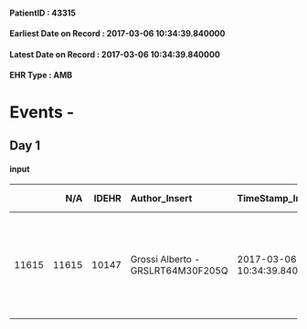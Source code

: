 
#### PatientID : 43315
#### Earliest Date on Record : 2017-03-06 10:34:39.840000
#### Latest Date on Record : 2017-03-06 10:34:39.840000
#### EHR Type : AMB

# Events - 

## Day 1

#### input
|       |    N/A |   IDEHR | Author_Insert                     | TimeStamp_Insert           | EHRType   |   PatientID |   IDDigitalSignDocument | persone_vicine   |   Unnamed: 0_x.1 |   IDANAMNESI_SOCIALE | Patient   | FamigliaAltro   | Paziente_T   | FamigliaAltro_T   |   Non_Rilevabile_x.1 | Note_Non_Rilevabile_x.1   | opt_Problemi   | chk_contr_sintomi   | opt_paziente_a   | opt_famiglia_a   | opt_adeguatezza   | opt_paziente_solo   | opt_presente_assente   | Caregiver_principale   | opt_capacita   | opt_risorse_ec   | ds_note_prio                                                                                       | opt_paziente_ad   | opt_caregiver_ad   | opt_inv_civile   | Needs     | Fragility   |
|------:|-------:|--------:|:----------------------------------|:---------------------------|:----------|------------:|------------------------:|:-----------------|-----------------:|---------------------:|:----------|:----------------|:-------------|:------------------|---------------------:|:--------------------------|:---------------|:--------------------|:-----------------|:-----------------|:------------------|:--------------------|:-----------------------|:-----------------------|:---------------|:-----------------|:---------------------------------------------------------------------------------------------------|:------------------|:-------------------|:-----------------|:----------|:------------|
| 11615 |  11615 |   10147 | Grossi Alberto - GRSLRT64M30F205Q | 2017-03-06 10:34:39.840000 | AMB       |       43315 |                  673503 | N/A              |             5467 |                 3513 | Si#1      | Si#1            | Parziale#2   | Si#1              |                    0 | NR                        | No#0           | controllo sintomi#0 | Congruenti#1     | Congruenti#1     | No#0              | Si#1                | Presente#1             | dr. Segale             | Adeguato#0     | Da valutare#2    | Il marito della nipote Dr. Segale √® il medico di base della paziente e conosce bene la situazione | Totale#2          | Totale#2           | No#0             | Clinici#0 | nessuna#0   |


